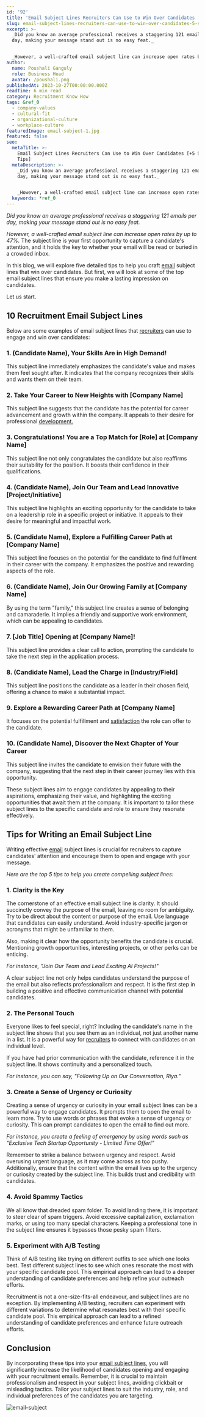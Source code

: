```yaml
---
id: '92'
title: 'Email Subject Lines Recruiters Can Use to Win Over Candidates [+5 Super Tips]'
slug: email-subject-lines-recruiters-can-use-to-win-over-candidates-5-super-tips
excerpt: >-
  _Did you know an average professional receives a staggering 121 emails per
  day, making your message stand out is no easy feat._


  _However, a well-crafted email subject line can increase open rates by...
author:
  name: Poushali Ganguly
  role: Business Head
  avatar: /poushali.png
publishedAt: 2023-10-27T00:00:00.000Z
readTime: 6 min read
category: Recruitment Know How
tags: &ref_0
  - company-values
  - cultural-fit
  - organizational-culture
  - workplace-culture
featuredImage: email-subject-1.jpg
featured: false
seo:
  metaTitle: >-
    Email Subject Lines Recruiters Can Use to Win Over Candidates [+5 Super
    Tips]
  metaDescription: >-
    _Did you know an average professional receives a staggering 121 emails per
    day, making your message stand out is no easy feat._


    _However, a well-crafted email subject line can increase open rates by...
  keywords: *ref_0
---
```


_Did you know an average professional receives a staggering 121 emails per day, making your message stand out is no easy feat._

_However, a well-crafted email subject line can increase open rates by up to 47%._ The subject line is your first opportunity to capture a candidate's attention, and it holds the key to whether your email will be read or buried in a crowded inbox.

In this blog, we will explore five detailed tips to help you craft [email](https://www.thetalentpool.ai/blogs/10-rules-for-sending-hr-emails-to-employees) subject lines that win over candidates. But first, we will look at some of the top email subject lines that ensure you make a lasting impression on candidates.

Let us start.

## **10 Recruitment Email Subject Lines**

Below are some examples of email subject lines that [recruiters](https://www.thetalentpool.ai/blogs/10-must-have-recruitment-skills-to-become-an-ace-recruiter) can use to engage and win over candidates:

### 1\. **(Candidate Name), Your Skills Are in High Demand!**

This subject line immediately emphasizes the candidate's value and makes them feel sought after. It indicates that the company recognizes their skills and wants them on their team.

### 2\. **Take Your Career to New Heights with \[Company Name\]**

This subject line suggests that the candidate has the potential for career advancement and growth within the company. It appeals to their desire for professional [development.](https://www.thetalentpool.ai?s=professional%20development.)

### **3\. Congratulations! You are a Top Match for \[Role\] at \[Company Name\]**

This subject line not only congratulates the candidate but also reaffirms their suitability for the position. It boosts their confidence in their qualifications.

### 4\. (**Candidate Name), Join Our Team and Lead Innovative \[Project/Initiative\]**

This subject line highlights an exciting opportunity for the candidate to take on a leadership role in a specific project or initiative. It appeals to their desire for meaningful and impactful work.

### 5\. (**Candidate Name), Explore a Fulfilling Career Path at \[Company Name\]**

This subject line focuses on the potential for the candidate to find fulfilment in their career with the company. It emphasizes the positive and rewarding aspects of the role.

### 6\. (**Candidate Name),** **Join Our Growing Family at \[Company Name\]**

By using the term "family," this subject line creates a sense of belonging and camaraderie. It implies a friendly and supportive work environment, which can be appealing to candidates.

### 7\. **\[Job Title\] Opening at \[Company Name\]!**

This subject line provides a clear call to action, prompting the candidate to take the next step in the application process.

### 8\. **(Candidate Name), Lead the Charge in \[Industry/Field\]**

This subject line positions the candidate as a leader in their chosen field, offering a chance to make a substantial impact.

### 9\. **Explore a Rewarding Career Path at \[Company Name\]**

It focuses on the potential fulfillment and [satisfaction](https://www.thetalentpool.ai/blogs/what-employee-satisfaction-how-measure-it) the role can offer to the candidate.

### 10\. **(Candidate Name), Discover the Next Chapter of Your Career**

This subject line invites the candidate to envision their future with the company, suggesting that the next step in their career journey lies with this opportunity.

These subject lines aim to engage candidates by appealing to their aspirations, emphasizing their value, and highlighting the exciting opportunities that await them at the company. It is important to tailor these subject lines to the specific candidate and role to ensure they resonate effectively.

## **Tips for Writing an Email Subject Line**

Writing effective [email](https://www.thetalentpool.ai/blogs/6-ways-how-hr-can-improve-their-email-communication) subject lines is crucial for recruiters to capture candidates' attention and encourage them to open and engage with your message.

_Here are the top 5 tips to help you create compelling subject lines:_

### 1\. **Clarity is the Key**

The cornerstone of an effective email subject line is clarity. It should succinctly convey the purpose of the email, leaving no room for ambiguity. Try to be direct about the content or purpose of the email. Use language that candidates can easily understand. Avoid industry-specific jargon or acronyms that might be unfamiliar to them.

Also, making it clear how the opportunity benefits the candidate is crucial. Mentioning growth opportunities, interesting projects, or other perks can be enticing.

_For instance, "Join Our Team and Lead Exciting AI Projects!"_

A clear subject line not only helps candidates understand the purpose of the email but also reflects professionalism and respect. It is the first step in building a positive and effective communication channel with potential candidates.

### 2\. **The Personal Touch**

Everyone likes to feel special, right? Including the candidate's name in the subject line shows that you see them as an individual, not just another name in a list. It is a powerful way for [recruiters](https://www.thetalentpool.ai/blogs/7-effective-diversity-recruiting-strategies-for-recruiters) to connect with candidates on an individual level.

If you have had prior communication with the candidate, reference it in the subject line. It shows continuity and a personalized touch.

_For instance, you can say, "Following Up on Our Conversation, Riya."_

### 3\. **Create a Sense of Urgency or Curiosity**

Creating a sense of urgency or curiosity in your email subject lines can be a powerful way to engage candidates. It prompts them to open the email to learn more. Try to use words or phrases that evoke a sense of urgency or curiosity. This can prompt candidates to open the email to find out more.

_For instance, you create a feeling of emergency by using words such as "Exclusive Tech Startup Opportunity - Limited Time Offer!"_

Remember to strike a balance between urgency and respect. Avoid overusing urgent language, as it may come across as too pushy. Additionally, ensure that the content within the email lives up to the urgency or curiosity created by the subject line. This builds trust and credibility with candidates.

### 4\. **Avoid Spammy Tactics**

We all know that dreaded spam folder. To avoid landing there, it is important to steer clear of spam triggers. Avoid excessive capitalization, exclamation marks, or using too many special characters. Keeping a professional tone in the subject line ensures it bypasses those pesky spam filters.

### 5\. **Experiment with A/B Testing**

Think of A/B testing like trying on different outfits to see which one looks best. Test different subject lines to see which ones resonate the most with your specific candidate pool. This empirical approach can lead to a deeper understanding of candidate preferences and help refine your outreach efforts.

Recruitment is not a one-size-fits-all endeavour, and subject lines are no exception. By implementing A/B testing, recruiters can experiment with different variations to determine what resonates best with their specific candidate pool. This empirical approach can lead to a refined understanding of candidate preferences and enhance future outreach efforts.

## **Conclusion**

By incorporating these tips into your [email subject lines](https://www.thetalentpool.ai/blogs/how-to-write-rejection-emails-to-job-applicants), you will significantly increase the likelihood of candidates opening and engaging with your recruitment emails. Remember, it is crucial to maintain professionalism and respect in your subject lines, avoiding clickbait or misleading tactics. Tailor your subject lines to suit the industry, role, and individual preferences of the candidates you are targeting.

![email-subject](images/email-subject-1-1024x554.jpg)
